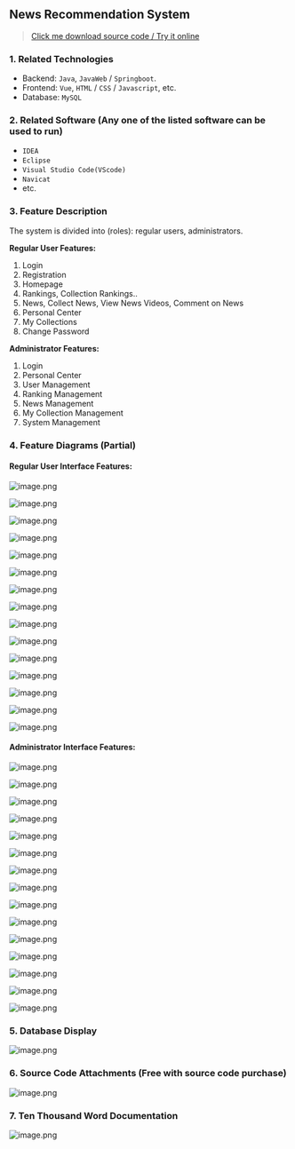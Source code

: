 ## News Recommendation System

> [Click me download source code / Try it online](https://www.devquizdone.online/detail/55f881672eaa41c4a6609f45c5b5063b/ghb20250919) 

### 1. Related Technologies
- Backend: `Java`, `JavaWeb` / `Springboot`.
- Frontend: `Vue`, `HTML` / `CSS` / `Javascript`, etc.
- Database: `MySQL`

### 2. Related Software (Any one of the listed software can be used to run)
- `IDEA`
- `Eclipse`
- `Visual Studio Code(VScode)`
- `Navicat`
- etc.

### 3. Feature Description
The system is divided into (roles): regular users, administrators.

**Regular User Features:**
1. Login
2. Registration
3. Homepage
4. Rankings, Collection Rankings..
5. News, Collect News, View News Videos, Comment on News
6. Personal Center
7. My Collections
8. Change Password


**Administrator Features:**
1. Login
2. Personal Center
3. User Management
4. Ranking Management
5. News Management
6. My Collection Management
7. System Management

### 4. Feature Diagrams (Partial)

#### Regular User Interface Features:

![image.png](https://store.ptcc9.top/notmaker/user_upload/ae6ec43fc66749518e7171ae10209a44/2024-11-09%2015:49:20_image.png)

![image.png](https://store.ptcc9.top/notmaker/user_upload/ae6ec43fc66749518e7171ae10209a44/2024-11-09%2015:49:42_image.png)

![image.png](https://store.ptcc9.top/notmaker/user_upload/ae6ec43fc66749518e7171ae10209a44/2024-11-09%2015:57:17_image.png)

![image.png](https://store.ptcc9.top/notmaker/user_upload/ae6ec43fc66749518e7171ae10209a44/2024-11-09%2015:57:26_image.png)

![image.png](https://store.ptcc9.top/notmaker/user_upload/ae6ec43fc66749518e7171ae10209a44/2024-11-09%2015:59:07_image.png)

![image.png](https://store.ptcc9.top/notmaker/user_upload/ae6ec43fc66749518e7171ae10209a44/2024-11-09%2015:59:17_image.png)

![image.png](https://store.ptcc9.top/notmaker/user_upload/ae6ec43fc66749518e7171ae10209a44/2024-11-09%2015:59:30_image.png)

![image.png](https://store.ptcc9.top/notmaker/user_upload/ae6ec43fc66749518e7171ae10209a44/2024-11-09%2015:59:44_image.png)

![image.png](https://store.ptcc9.top/notmaker/user_upload/ae6ec43fc66749518e7171ae10209a44/2024-11-09%2016:01:06_image.png)

![image.png](https://store.ptcc9.top/notmaker/user_upload/ae6ec43fc66749518e7171ae10209a44/2024-11-09%2016:01:13_image.png)

![image.png](https://store.ptcc9.top/notmaker/user_upload/ae6ec43fc66749518e7171ae10209a44/2024-11-09%2016:01:25_image.png)

![image.png](https://store.ptcc9.top/notmaker/user_upload/ae6ec43fc66749518e7171ae10209a44/2024-11-09%2016:01:32_image.png)

![image.png](https://store.ptcc9.top/notmaker/user_upload/ae6ec43fc66749518e7171ae10209a44/2024-11-09%2016:01:40_image.png)

![image.png](https://store.ptcc9.top/notmaker/user_upload/ae6ec43fc66749518e7171ae10209a44/2024-11-09%2016:01:48_image.png)

![image.png](https://store.ptcc9.top/notmaker/user_upload/ae6ec43fc66749518e7171ae10209a44/2024-11-09%2016:01:57_image.png)


#### Administrator Interface Features:

![image.png](https://store.ptcc9.top/notmaker/user_upload/ae6ec43fc66749518e7171ae10209a44/2024-11-09%2015:51:51_image.png)

![image.png](https://store.ptcc9.top/notmaker/user_upload/ae6ec43fc66749518e7171ae10209a44/2024-11-09%2015:53:24_image.png)

![image.png](https://store.ptcc9.top/notmaker/user_upload/ae6ec43fc66749518e7171ae10209a44/2024-11-09%2015:53:33_image.png)

![image.png](https://store.ptcc9.top/notmaker/user_upload/ae6ec43fc66749518e7171ae10209a44/2024-11-09%2015:53:42_image.png)

![image.png](https://store.ptcc9.top/notmaker/user_upload/ae6ec43fc66749518e7171ae10209a44/2024-11-09%2015:53:54_image.png)

![image.png](https://store.ptcc9.top/notmaker/user_upload/ae6ec43fc66749518e7171ae10209a44/2024-11-09%2015:54:09_image.png)

![image.png](https://store.ptcc9.top/notmaker/user_upload/ae6ec43fc66749518e7171ae10209a44/2024-11-09%2015:55:42_image.png)

![image.png](https://store.ptcc9.top/notmaker/user_upload/ae6ec43fc66749518e7171ae10209a44/2024-11-09%2015:55:50_image.png)

![image.png](https://store.ptcc9.top/notmaker/user_upload/ae6ec43fc66749518e7171ae10209a44/2024-11-09%2015:54:24_image.png)

![image.png](https://store.ptcc9.top/notmaker/user_upload/ae6ec43fc66749518e7171ae10209a44/2024-11-09%2015:56:04_image.png)

![image.png](https://store.ptcc9.top/notmaker/user_upload/ae6ec43fc66749518e7171ae10209a44/2024-11-09%2015:56:13_image.png)

![image.png](https://store.ptcc9.top/notmaker/user_upload/ae6ec43fc66749518e7171ae10209a44/2024-11-09%2015:56:22_image.png)

![image.png](https://store.ptcc9.top/notmaker/user_upload/ae6ec43fc66749518e7171ae10209a44/2024-11-09%2015:56:28_image.png)

![image.png](https://store.ptcc9.top/notmaker/user_upload/ae6ec43fc66749518e7171ae10209a44/2024-11-09%2015:56:35_image.png)

![image.png](https://store.ptcc9.top/notmaker/user_upload/ae6ec43fc66749518e7171ae10209a44/2024-11-09%2015:56:42_image.png)


### 5. Database Display
![image.png](https://store.ptcc9.top/notmaker/user_upload/ae6ec43fc66749518e7171ae10209a44/2024-11-09%2015:57:00_image.png)

### 6. Source Code Attachments (Free with source code purchase)
![image.png](https://store.ptcc9.top/notmaker/user_upload/ae6ec43fc66749518e7171ae10209a44/2024-11-09%2016:02:24_image.png)

### 7. Ten Thousand Word Documentation
![image.png](https://store.ptcc9.top/notmaker/user_upload/ae6ec43fc66749518e7171ae10209a44/2024-11-09%2016:03:02_image.png)


